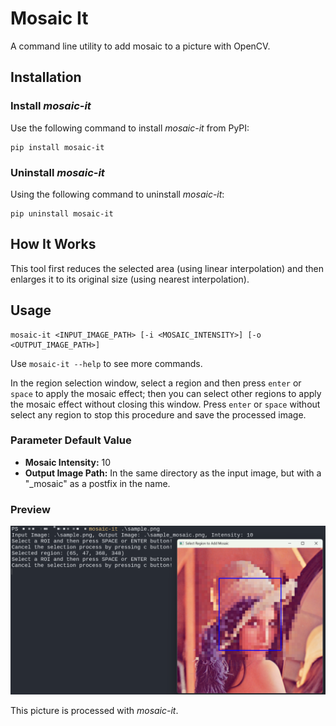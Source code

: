 # Mosaic It
A command line utility to add mosaic to a picture with OpenCV.

## Installation

### Install *mosaic-it*

Use the following command to install *mosaic-it* from PyPI:
```shell
pip install mosaic-it
```

### Uninstall *mosaic-it*

Using the following command to uninstall *mosaic-it*:
```shell
pip uninstall mosaic-it
```

## How It Works

This tool first reduces the selected area (using linear interpolation)
and then enlarges it to its original size (using nearest interpolation).

## Usage

```shell
mosaic-it <INPUT_IMAGE_PATH> [-i <MOSAIC_INTENSITY>] [-o <OUTPUT_IMAGE_PATH>]
```

Use `mosaic-it --help` to see more commands.

In the region selection window, select a region and then press `enter` or `space` to apply the mosaic effect;
then you can select other regions to apply the mosaic effect without closing this window.
Press `enter` or `space` without select any region to stop this procedure and save the processed image.

### Parameter Default Value

- **Mosaic Intensity:** 10
- **Output Image Path:** In the same directory as the input image, but with a "_mosaic" as a postfix in the name.

### Preview

![Preview](preview.png)

This picture is processed with *mosaic-it*.